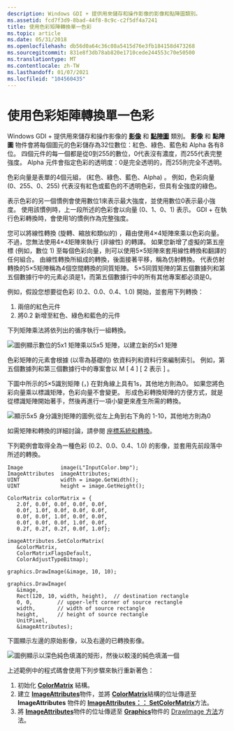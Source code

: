 ```yaml
---
description: Windows GDI + 提供用來儲存和操作影像的影像和點陣圖類別。
ms.assetid: fcd7f3d9-8bad-44f8-8c9c-c2f5df4a7241
title: 使用色彩矩陣轉換單一色彩
ms.topic: article
ms.date: 05/31/2018
ms.openlocfilehash: db56d0a64c36c08a5415d76e3fb184158d473268
ms.sourcegitcommit: 831e8f3db78ab820e1710cede244553c70e50500
ms.translationtype: MT
ms.contentlocale: zh-TW
ms.lasthandoff: 01/07/2021
ms.locfileid: "104560435"
---
```

# <a name="using-a-color-matrix-to-transform-a-single-color"></a>使用色彩矩陣轉換單一色彩

Windows GDI + 提供用來儲存和操作影像的 [**影像**](/windows/win32/api/gdiplusheaders/nl-gdiplusheaders-image) 和 [**點陣圖**](/windows/win32/api/gdiplusheaders/nl-gdiplusheaders-bitmap) 類別。 **影像** 和 **點陣圖** 物件會將每個圖元的色彩儲存為32位數位：紅色、綠色、藍色和 Alpha 各有8位。 四個元件的每一個都是從0到255的數位，0代表沒有濃度，而255代表完整強度。 Alpha 元件會指定色彩的透明度：0是完全透明的，而255則完全不透明。

色彩向量是表單的4個元組， (紅色、綠色、藍色、Alpha) 。 例如，色彩向量 (0、255、0、255) 代表沒有紅色或藍色的不透明色彩，但具有全強度的綠色。

表示色彩的另一個慣例會使用數位1來表示最大強度，並使用數位0表示最小強度。 使用該慣例時，上一段所述的色彩會以向量 (0、1、0、1) 表示。 GDI + 在執行色彩轉換時，會使用1的慣例作為完整強度。

您可以將線性轉換 (旋轉、縮放和類似的) ，藉由使用4×4矩陣來乘以色彩向量。 不過，您無法使用4×4矩陣來執行 (非線性) 的轉譯。 如果您新增了虛擬的第五座標 (例如，數位 1) 至每個色彩向量，則可以使用5×5矩陣來套用線性轉換和翻譯的任何組合。 由線性轉換所組成的轉換，後面接著平移，稱為仿射轉換。 代表仿射轉換的5×5矩陣稱為4個空間轉換的同質矩陣。 5×5同質矩陣的第五個數據列和第五個數據行中的元素必須是1，而第五個數據行中的所有其他專案都必須是0。

例如，假設您想要從色彩 (0.2、0.0、0.4、1.0) 開始，並套用下列轉換：

1.  兩倍的紅色元件
2.  將0.2 新增至紅色、綠色和藍色的元件

下列矩陣乘法將依列出的循序執行一組轉換。

![圖例顯示數位的5x1 矩陣乘以5x5 矩陣，以建立新的5x1 矩陣](images/recoloring01.png)

色彩矩陣的元素會根據 (以零為基礎的) 依資料列和資料行來編制索引。 例如，第五個數據列和第三個數據行中的專案會以 M \[ 4 \] \[ 2 表示 \] 。

下圖中所示的5×5識別矩陣 (，) 在對角線上具有1s，其他地方則為0。 如果您將色彩向量乘以標識矩陣，色彩向量不會變更。 形成色彩轉換矩陣的方便方式，就是從標識矩陣開始著手，然後再進行一項小變更來產生所需的轉換。

![顯示5x5 身分識別矩陣的圖例;從左上角到右下角的 1-10，其他地方則為0](images/recoloring02.png)

如需矩陣和轉換的詳細討論，請參閱 [座標系統和轉換](-gdiplus-coordinate-systems-and-transformations-about.md)。

下列範例會取得全為一種色彩 (0.2、0.0、0.4、1.0) 的影像，並套用先前段落中所述的轉換。


```
Image            image(L"InputColor.bmp");
ImageAttributes  imageAttributes;
UINT             width = image.GetWidth();
UINT             height = image.GetHeight();

ColorMatrix colorMatrix = {
   2.0f, 0.0f, 0.0f, 0.0f, 0.0f,
   0.0f, 1.0f, 0.0f, 0.0f, 0.0f,
   0.0f, 0.0f, 1.0f, 0.0f, 0.0f,
   0.0f, 0.0f, 0.0f, 1.0f, 0.0f,
   0.2f, 0.2f, 0.2f, 0.0f, 1.0f};
   
imageAttributes.SetColorMatrix(
   &colorMatrix, 
   ColorMatrixFlagsDefault,
   ColorAdjustTypeBitmap);
   
graphics.DrawImage(&image, 10, 10);

graphics.DrawImage(
   &image, 
   Rect(120, 10, width, height),  // destination rectangle 
   0, 0,        // upper-left corner of source rectangle 
   width,       // width of source rectangle
   height,      // height of source rectangle
   UnitPixel,
   &imageAttributes);
```



下圖顯示左邊的原始影像，以及右邊的已轉換影像。

![圖例顯示以深色純色填滿的矩形，然後以較淺的純色填滿一個 ](images/colortrans1.png)

上述範例中的程式碼會使用下列步驟來執行重新著色：

1.  初始化 [**ColorMatrix**](/windows/win32/api/Gdipluscolormatrix/ns-gdipluscolormatrix-colormatrix) 結構。
2.  建立 [**ImageAttributes**](/windows/win32/api/gdiplusimageattributes/nl-gdiplusimageattributes-imageattributes)物件，並將 [**ColorMatrix**](/windows/win32/api/Gdipluscolormatrix/ns-gdipluscolormatrix-colormatrix)結構的位址傳遞至 **ImageAttributes** 物件的 [**ImageAttributes：： SetColorMatrix**](/windows/win32/api/Gdiplusimageattributes/nf-gdiplusimageattributes-imageattributes-setcolormatrix)方法。
3.  將 [**ImageAttributes**](/windows/win32/api/gdiplusimageattributes/nl-gdiplusimageattributes-imageattributes)物件的位址傳遞至 [**Graphics**](/windows/win32/api/gdiplusgraphics/nl-gdiplusgraphics-graphics)物件的 [DrawImage 方法](/windows/win32/api/gdiplusgraphics/nf-gdiplusgraphics-graphics-drawimage(inimage_inconstpointf_inint))方法。

 

 




